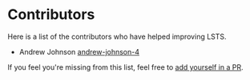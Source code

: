 # Contributors

Here is a list of the contributors who have helped improving LSTS.

- Andrew Johnson [andrew-johnson-4](https://github.com/andrew-johnson-4)

If you feel you're missing from this list, feel free to [add yourself in a PR](https://github.com/andrew-johnson-4/lsts-tutorial).
